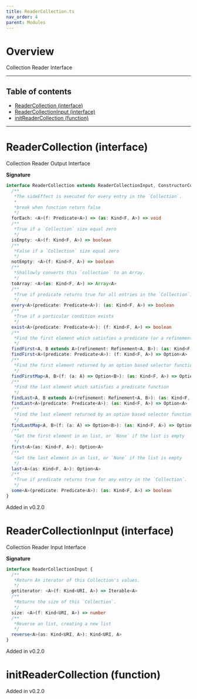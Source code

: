 ```yaml
---
title: ReaderCollection.ts
nav_order: 4
parent: Modules
---
```


# Overview

Collection Reader Interface

---

<h2 class="text-delta">Table of contents</h2>

- [ReaderCollection (interface)](#readercollection-interface)
- [ReaderCollectionInput (interface)](#readercollectioninput-interface)
- [initReaderCollection (function)](#initreadercollection-function)

---

# ReaderCollection (interface)

Collection Reader Output Interface

**Signature**

```ts
interface ReaderCollection extends ReaderCollectionInput, ConstructorCollection {
  /**
   *The sideEffect is executed for every entry in the `Collection`.
   *
   *break when function return false
   */
  forEach: <A>(f: Predicate<A>) => (as: Kind<F, A>) => void
  /**
   *True if a `Collection` size equal zero
   */
  isEmpty: <A>(f: Kind<F, A>) => boolean
  /**
   *False if a `Collection` size equal zero
   */
  notEmpty: <A>(f: Kind<F, A>) => boolean
  /**
   *Shallowly converts this `collection` to an Array.
   */
  toArray: <A>(as: Kind<F, A>) => Array<A>
  /**
   *True if predicate returns true for all entries in the `Collection`.
   */
  every<A>(predicate: Predicate<A>): (as: Kind<F, A>) => boolean
  /**
   *True if a particular condition exists
   */
  exist<A>(predicate: Predicate<A>): (f: Kind<F, A>) => boolean
  /**
   *Find the first element which satisfies a predicate (or a refinement) function
   */
  findFirst<A, B extends A>(refinement: Refinement<A, B>): (as: Kind<F, A>) => Option<B>
  findFirst<A>(predicate: Predicate<A>): (f: Kind<F, A>) => Option<A>
  /**
   *Find the first element returned by an option based selector function
   */
  findFirstMap<A, B>(f: (a: A) => Option<B>): (as: Kind<F, A>) => Option<B>
  /**
   *Find the last element which satisfies a predicate function
   */
  findLast<A, B extends A>(refinement: Refinement<A, B>): (as: Kind<F, A>) => Option<B>
  findLast<A>(predicate: Predicate<A>): (as: Kind<F, A>) => Option<A>
  /**
   *Find the last element returned by an option based selector function
   */
  findLastMap<A, B>(f: (a: A) => Option<B>): (as: Kind<F, A>) => Option<B>
  /**
   *Get the first element in an list, or `None` if the list is empty
   */
  first<A>(as: Kind<F, A>): Option<A>
  /**
   *Get the last element in an list, or `None` if the list is empty
   */
  last<A>(as: Kind<F, A>): Option<A>
  /**
   *True if predicate returns true for any entry in the `Collection`.
   */
  some<A>(predicate: Predicate<A>): (as: Kind<F, A>) => boolean
}
```

Added in v0.2.0

# ReaderCollectionInput (interface)

Collection Reader Input Interface

**Signature**

```ts
interface ReaderCollectionInput {
  /**
   *Return An iterator of this Collection's values.
   */
  getiterator: <A>(f: Kind<URI, A>) => Iterable<A>
  /**
   *Returns the size of this `Collection`.
   */
  size: <A>(f: Kind<URI, A>) => number
  /**
   *Reverse an list, creating a new list
   */
  reverse<A>(as: Kind<URI, A>): Kind<URI, A>
}
```

Added in v0.2.0

# initReaderCollection (function)

Added in v0.2.0
